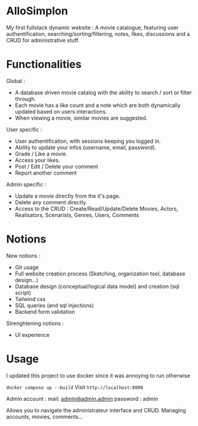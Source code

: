 # AlloSimplon

My first fullstack dynamic website :
A movie catalogue, featuring user authentification, searching/sorting/filtering, notes, likes, discussions and a CRUD for administrative stuff.

# Functionalities

Global :

- A database driven movie catalog with the ability to search / sort or filter through.
- Each movie has a like count and a note which are both dynamically updated based on users interactions.
- When viewing a movie, similar movies are suggested.

User specific :

- User authentification, with sessions keeping you logged in.
- Ability to update your infos (username, email, password).
- Grade / Like a movie.
- Access your likes.
- Post / Edit / Delete your comment
- Report another comment

Admin specific :

- Update a movie directly from the it's page.
- Delete any comment directly.
- Access to the CRUD : Create/Read/Update/Delete Movies, Actors, Realisators, Scenarists, Genres, Users, Comments

# Notions

New notions :

- Git usage
- Full website creation process (Sketching, organization tool, database design...)
- Database design (conceptual/logical data model) and creation (sql script)
- Tailwind css
- SQL queries (and sql injections)
- Backend form validation

Strenghtening notions :

- UI experience

# Usage

I updated this project to use docker since it was annoying to run otherwise

`docker compose up --build`
Visit `http://localhost:8000`

Admin account :
mail: admin@admin.admin
password : admin

Allows you to navigate the administrateur interface and CRUD. Managing accounts, movies, comments...
